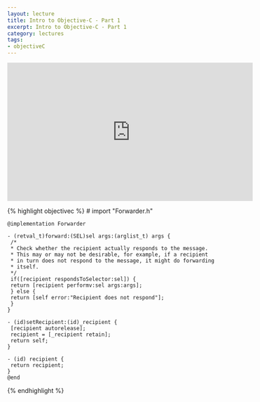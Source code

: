```yaml
---
layout: lecture
title: Intro to Objective-C - Part 1
excerpt: Intro to Objective-C - Part 1
category: lectures
tags:
- objectiveC
---
```

<iframe width="560" height="315" src="http://www.youtube.com/embed/s7L2PVdrb_8" frameborder="0" allowfullscreen></iframe>

{% highlight objectivec %}
    # import "Forwarder.h"
     
    @implementation Forwarder
     
    - (retval_t)forward:(SEL)sel args:(arglist_t) args {
     /*
     * Check whether the recipient actually responds to the message.
     * This may or may not be desirable, for example, if a recipient
     * in turn does not respond to the message, it might do forwarding
     * itself.
     */
     if([recipient respondsToSelector:sel]) {
     return [recipient performv:sel args:args];
     } else {
     return [self error:"Recipient does not respond"];
     }
    }
     
    - (id)setRecipient:(id)_recipient {
     [recipient autorelease];
     recipient = [_recipient retain];
     return self;
    }
     
    - (id) recipient {
     return recipient;
    }
    @end
{% endhighlight %}

